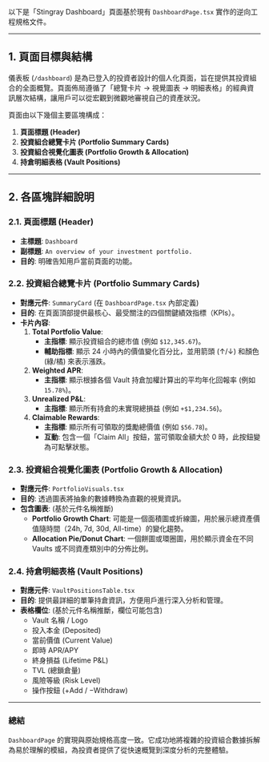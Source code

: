 以下是「Stingray Dashboard」頁面基於現有 `DashboardPage.tsx` 實作的逆向工程規格文件。

---

## 1. 頁面目標與結構

儀表板 (`/dashboard`) 是為已登入的投資者設計的個人化頁面，旨在提供其投資組合的全面概覽。頁面佈局遵循了「總覽卡片 → 視覺圖表 → 明細表格」的經典資訊層次結構，讓用戶可以從宏觀到微觀地審視自己的資產狀況。

頁面由以下幾個主要區塊構成：

1.  **頁面標題 (Header)**
2.  **投資組合總覽卡片 (Portfolio Summary Cards)**
3.  **投資組合視覺化圖表 (Portfolio Growth & Allocation)**
4.  **持倉明細表格 (Vault Positions)**

---

## 2. 各區塊詳細說明

### 2.1. 頁面標題 (Header)

*   **主標題**: `Dashboard`
*   **副標題**: `An overview of your investment portfolio.`
*   **目的**: 明確告知用戶當前頁面的功能。

### 2.2. 投資組合總覽卡片 (Portfolio Summary Cards)

*   **對應元件**: `SummaryCard` (在 `DashboardPage.tsx` 內部定義)
*   **目的**: 在頁面頂部提供最核心、最受關注的四個關鍵績效指標（KPIs）。
*   **卡片內容**:
    1.  **Total Portfolio Value**:
        *   **主指標**: 顯示投資組合的總市值 (例如 `$12,345.67`)。
        *   **輔助指標**: 顯示 24 小時內的價值變化百分比，並用箭頭 (↑/↓) 和顏色 (綠/橘) 來表示漲跌。
    2.  **Weighted APR**:
        *   **主指標**: 顯示根據各個 Vault 持倉加權計算出的平均年化回報率 (例如 `15.78%`)。
    3.  **Unrealized P&L**:
        *   **主指標**: 顯示所有持倉的未實現總損益 (例如 `+$1,234.56`)。
    4.  **Claimable Rewards**:
        *   **主指標**: 顯示所有可領取的獎勵總價值 (例如 `$56.78`)。
        *   **互動**: 包含一個「Claim All」按鈕，當可領取金額大於 0 時，此按鈕變為可點擊狀態。

### 2.3. 投資組合視覺化圖表 (Portfolio Growth & Allocation)

*   **對應元件**: `PortfolioVisuals.tsx`
*   **目的**: 透過圖表將抽象的數據轉換為直觀的視覺資訊。
*   **包含圖表**: (基於元件名稱推斷)
    *   **Portfolio Growth Chart**: 可能是一個面積圖或折線圖，用於展示總資產價值隨時間（24h, 7d, 30d, All-time）的變化趨勢。
    *   **Allocation Pie/Donut Chart**: 一個餅圖或環圈圖，用於顯示資金在不同 Vaults 或不同資產類別中的分佈比例。

### 2.4. 持倉明細表格 (Vault Positions)

*   **對應元件**: `VaultPositionsTable.tsx`
*   **目的**: 提供最詳細的單筆持倉資訊，方便用戶進行深入分析和管理。
*   **表格欄位**: (基於元件名稱推斷，欄位可能包含)
    *   Vault 名稱 / Logo
    *   投入本金 (Deposited)
    *   當前價值 (Current Value)
    *   即時 APR/APY
    *   終身損益 (Lifetime P&L)
    *   TVL (總鎖倉量)
    *   風險等級 (Risk Level)
    *   操作按鈕 (+Add / −Withdraw)

---

### 總結

`DashboardPage` 的實現與原始規格高度一致。它成功地將複雜的投資組合數據拆解為易於理解的模組，為投資者提供了從快速概覽到深度分析的完整體驗。

